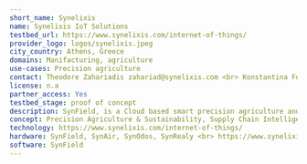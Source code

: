 ```yaml
---
short_name: Synelixis
name: Synelixis IoT Solutions
testbed_url: https://www.synelixis.com/internet-of-things/
provider_logo: logos/synelixis.jpeg
city_country: Athens, Greece
domains: Manifacturing, agriculture
use-cases: Precision agriculture
contact: Theodore Zahariadis zahariad@synelixis.com <br> Konstantina Fotiadou fotiadou@synelixis.com
license: n.a
partner_access: Yes
testbed_stage: proof of concept
description: SynField, is a Cloud based smart precision agriculture and smart/remote irrigation platform, aggregating weather, leaf and soil information in vineyards, orange, olives, coffee, and tea fields. Currently small networks of SynField are installed in more than 150 vineyards and 30 olive trees in Greece, Italy, Spain, Germany, Denmark, and Finland and in 10 coffee and tea plantations in south India. In details, SynField system targets small-medium sized farms, while it offers the following three main services: SynAir is a versatile sensor platform that accommodates a multitude of Air Quality sensors. The SynAir device, cannot operate by itself, and thus it should be connected to a SynField device, to read and forward the sensors’ data to the SynField portal. Currently, three basic SynAir versions are available, i.e., SynAir CO2, SynAir City, SynAir City+, supporting the detection of features such as temperature, relative humidity, CO2, Particulate Matter, VOC, NO2, CO, among others.
concept: Precision Agriculture & Sustainability, Supply Chain Intelligence, Cybersecurity & Risk Management, IoT & Connected Intelligence, Edge & Cloud Computing, Blockchain, Artificial Intelligence & Machine Learning, SynField Platform Development
technology: https://www.synelixis.com/internet-of-things/
hardware: SynField, SynAir, SynOdos, SynRealy <br> https://www.synelixis.com/
software: SynField
---
```


